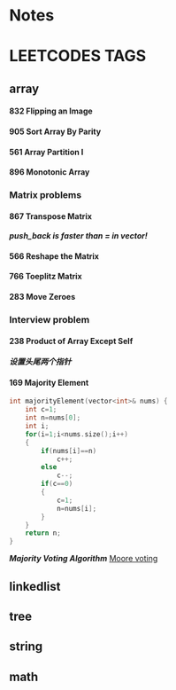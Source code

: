 # Notes
# LEETCODES TAGS
## array
#### 832	Flipping an Image  
#### 905	Sort Array By Parity  
#### 561	Array Partition I  
#### 896	Monotonic Array  
### Matrix problems
#### 867	Transpose Matrix   
***push_back is faster than = in vector!***  
#### 566	Reshape the Matrix  
#### 766 Toeplitz Matrix  
#### 283	Move Zeroes 
### Interview problem
#### 238 Product of Array Except Self  
***设置头尾两个指针***  
#### 169 Majority Element  
```c++
int majorityElement(vector<int>& nums) {
    int c=1;
    int n=nums[0];
    int i;
    for(i=1;i<nums.size();i++)
    {
        if(nums[i]==n)
            c++;
        else
            c--;
        if(c==0)
        {
            c=1;
            n=nums[i];
        }
    }
    return n;
}
```
***Majority Voting Algorithm***
[Moore voting](https://gregable.com/2013/10/majority-vote-algorithm-find-majority.html)
## linkedlist
## tree
## string
## math
